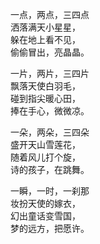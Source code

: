 一点，两点，三四点<br/>
洒落满天小星星，<br/>
躲在地上看不见，<br/>
偷偷冒出，亮晶晶。<br/>

一片，两片，三四片<br/>
飘落天使白羽毛，<br/>
碰到指尖暖心田，<br/>
捧在手心，微微凉。<br/>

一朵，两朵，三四朵<br/>
盛开天山雪莲花，<br/>
随着风儿打个旋，<br/>
诗的孩子，在跳舞。<br/>

一瞬，一时，一刹那<br/>
妆扮天使的嫁衣，<br/>
幻出童话变雪国，<br/>
梦的远方，把愿许。<br/>